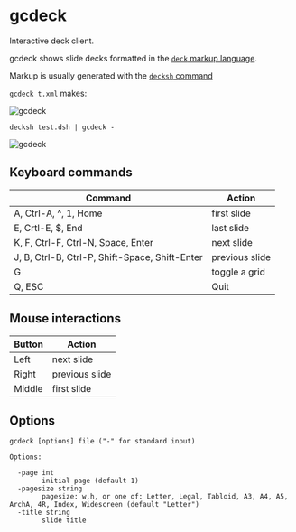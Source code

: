 # gcdeck

Interactive deck client.

gcdeck shows slide decks formatted in the [```deck``` markup language](https://github.com/ajstarks/deck/blob/master/README.md). 

Markup is usually generated with the [```decksh``` command](https://github.com/ajstarks/decksh/blob/master/README.md)


```gcdeck t.xml``` makes:


![gcdeck](gcdeck.png)


```decksh test.dsh | gcdeck - ```


![gcdeck](gcdeck0.png)

## Keyboard commands

| Command                                       | Action          |
| --------------------------------------------  | --------------- |
| A, Ctrl-A, ^, 1, Home                         | first slide     |
| E, Crtl-E, $, End                             | last slide      |
| K, F, Ctrl-F, Ctrl-N, Space, Enter            | next slide      |
| J, B, Ctrl-B, Ctrl-P, Shift-Space, Shift-Enter| previous slide  |
| G                                             | toggle a grid   |
| Q, ESC                                        | Quit            |

## Mouse interactions

| Button  | Action          |
| ------- | --------------- |
| Left    | next slide      |
| Right   | previous slide  |
| Middle  | first slide     |

## Options

```
gcdeck [options] file ("-" for standard input)

Options:

  -page int
    	initial page (default 1)
  -pagesize string
    	pagesize: w,h, or one of: Letter, Legal, Tabloid, A3, A4, A5, ArchA, 4R, Index, Widescreen (default "Letter")
  -title string
    	slide title
```